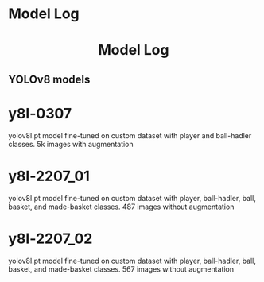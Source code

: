 # Model Log

<h1 align="center">Model Log</h1>

## YOLOv8 models

# y8l-0307
yolov8l.pt model fine-tuned on custom dataset with player and ball-hadler classes. 5k images with augmentation

# y8l-2207_01
yolov8l.pt model fine-tuned on custom dataset with player, ball-hadler, ball, basket, and made-basket classes. 487 images without augmentation

# y8l-2207_02
yolov8l.pt model fine-tuned on custom dataset with player, ball-hadler, ball, basket, and made-basket classes. 567 images without augmentation
